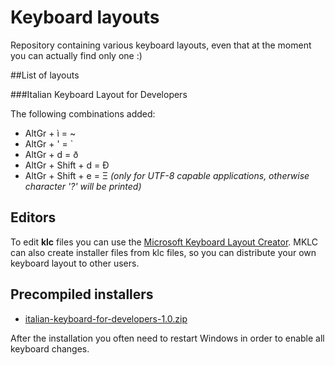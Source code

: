 # Keyboard layouts
Repository containing various keyboard layouts, even that at the moment you can actually find only one :)

##List of layouts

###Italian Keyboard Layout for Developers

The following combinations added:

* AltGr + ì = ~
* AltGr + ' = `
* AltGr + d = ð
* AltGr + Shift + d = Ð
* AltGr + Shift + e = Ξ   *(only for UTF-8 capable applications, otherwise character '?' will be printed)*

## Editors

To edit **klc** files you can use the [Microsoft Keyboard Layout Creator](https://msdn.microsoft.com/en-us/goglobal/bb964665.aspx). MKLC can also create installer files from klc files, so you can distribute your own keyboard layout to other users.

## Precompiled installers

* [italian-keyboard-for-developers-1.0.zip](https://onedrive.live.com/redir?resid=E0EDEC79268FC32E!1086&authkey=!AL7F1NfjF-ExApk&ithint=file%2czip)

After the installation you often need to restart Windows in order to enable all keyboard changes.
